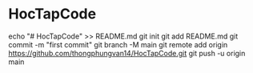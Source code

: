 # HocTapCode
echo "# HocTapCode" >> README.md
git init
git add README.md
git commit -m "first commit"
git branch -M main
git remote add origin https://github.com/thongphungvan14/HocTapCode.git
git push -u origin main
